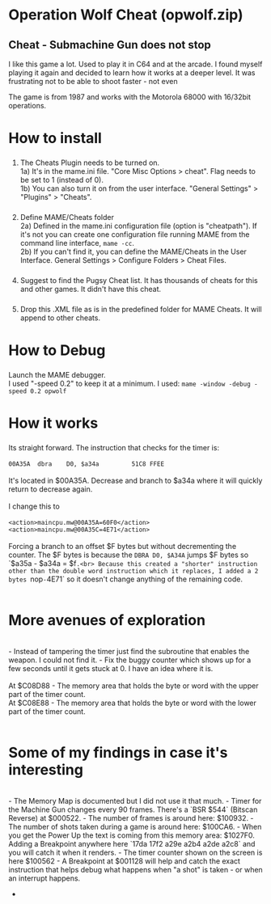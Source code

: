 # Operation Wolf  Cheat (opwolf.zip)
## Cheat - Submachine Gun does not stop

I like this game a lot. Used to play it in C64 and at the arcade.
I found myself playing it again and decided to learn how it works at a deeper level.
It was frustrating not to be able to shoot faster - not even 

The game is from 1987 and works with the Motorola 68000 with 16/32bit operations.


# How to install

###
1) The Cheats Plugin needs to be turned on.<br>
   1a) It's in the mame.ini file. "Core Misc Options > cheat". Flag needs to be set to 1 (instead of 0).<br>
   1b) You can also turn it on from the user interface. "General Settings" > "Plugins" > "Cheats". 

###
2) Define MAME/Cheats folder<br>
   2a) Defined in the mame.ini configuration file (option is "cheatpath"). If it's not you can create one configuration file running MAME from the command line interface, `mame -cc`.<br>
   2b) If you can't find it, you can define the MAME/Cheats in the User Interface. General Settings > Configure Folders > Cheat Files.

###
4) Suggest to find the Pugsy Cheat list. It has thousands of cheats for this and other games. It didn't have this cheat.

###
5) Drop this .XML file as is in the predefined folder for MAME Cheats. It will append to other cheats.

# How to Debug
###
Launch the MAME debugger.<br>
I used "-speed 0.2" to keep it at a minimum. I used: `mame -window -debug -speed 0.2 opwolf`

# How it works
###
Its straight forward. The instruction that checks for the timer is:<br>
<br>
`00A35A  dbra    D0, $a34a         51C8 FFEE`<br>
<br>
It's located in $00A35A. Decrease and branch to $a34a where it will quickly return to decrease again.<br>
<br>
I change this to <br><br>
`<action>maincpu.mw@00A35A=60F0</action>
<action>maincpu.mw@00A35C=4E71</action>`
<br><br>
Forcing a branch to an offset $F bytes but without decrementing the counter. The $F bytes is because the `DBRA D0, $A34A` jumps $F bytes so `$a35a - $a34a = $f`.<br>
Because this created a "shorter" instruction other than the double word instruction which it replaces, I added a 2 bytes `nop` - `4E71` so it doesn't change anything of the remaining code.<br>
<br>
# More avenues of exploration
<br>
- Instead of tampering the timer just find the subroutine that enables the weapon. I could not find it.
- Fix the buggy counter which shows up for a few seconds until it gets stuck at 0. I have an idea where it is.<br><br>
At $C08D88 - The memory area that holds the byte or word with the upper part of the timer count.<br>
At $C08E88 - The memory area that holds the byte or word with the lower part of the timer count.<br>
<br>

# Some of my findings in case it's interesting
<br>
- The Memory Map is documented but I did not use it that much.
- Timer for the Machine Gun changes every 90 frames. There's a `BSR $544` (Bitscan Reverse) at $000522.
- The number of frames is around here: $100932.
- The number of shots taken during a game is around here: $100CA6.
- When you get the Power Up the text is coming from this memory area: $1027F0. Adding a Breakpoint anywhere here `17da 17f2 a29e a2b4 a2de a2c8` and you will catch it when it renders.
- The timer counter shown on the screen is here $100562
- A Breakpoint at $001128 will help and catch the exact instruction that helps debug what happens when "a shot" is taken - or when an interrupt happens.



- 
